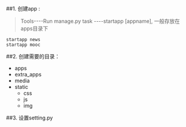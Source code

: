 ##1. 创建app :
> Tools----Run manage.py task ----startapp [appname],
> 一般存放在apps目录下
```
startapp news
startapp mooc
```
##2. 创建需要的目录：
- apps
- extra_apps
- media
- static
    - css
    - js
    - img

##3. 设置setting.py



